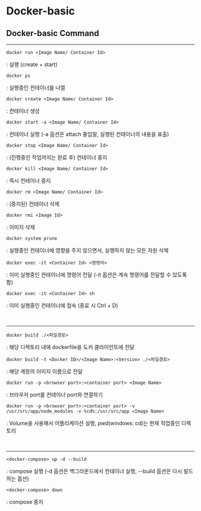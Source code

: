 # Docker-basic
## Docker-basic Command
<hr/>

    docker run <Image Name/ Container Id>
: 실행 (create + start)

    docker ps
: 실행중인 컨테이너를 나열

    docker create <Image Name/ Container Id>
: 컨테이너 생성

    docker start -a <Image Name/ Container Id>
: 컨테이너 실행 (-a 옵션은 attach 줄임말, 실행된 컨테이너의 내용을 표출)

    docker stop <Image Name/ Container Id>
: (진행중인 작업까지는 완료 후) 컨테이너 중지

    docker kill <Image Name/ Container Id>
: 즉시 컨테이너 중지

    docker rm <Image Name/ Container Id>
: (중지된) 컨테이너 삭제

    docker rmi <Image Id>
: 이미지 삭제

    docker system prune
: 실행중인 컨테이너에 영향을 주지 않으면서, 실행하지 않는 모든 자원 삭제

    docker exec -it <Container Id> <명령어>
: 이미 실행중인 컨테이너에 명령어 전달 (-it 옵션은 계속 명령어를 전달할 수 있도록 함)

    docker exec -it <Container Id> sh
: 이미 실행중인 컨테이너에 접속 (종료 시 Ctrl + D)

<br/>
<hr/>

    docker build ./<파일경로>
: 해당 디렉토리 내에 dockerfile을 도커 클라이언트에 전달

    docker build -t <Docker ID>/<Image Name>:<Version> ./<파일경로>
: 해당 계정의 이미지 이름으로 전달

    docker run -p <browser port>:<container port> <Image Name>
: 브라우저 port를 컨테이너 port와 연결하기

    docker run -p <browser port>:<container port> -v /usr/src/app/node_modules -v %cd%:/usr/src/app <Image Name>
: Volume을 사용해서 어플리케이션 실행, pwd(windows: cd)는 현재 작업중인 디렉토리

<br/>
<hr/>

    <docker-compose> up -d --build
: compose 실행 (-d 옵션은 백그라운드에서 컨테이너 실행, --build 옵션은 다시 빌드하는 옵션)

    <docker-compose> down
: compose 중지
